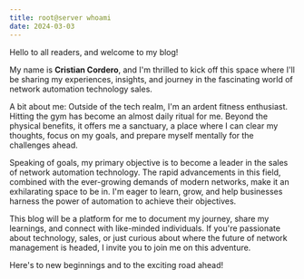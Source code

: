 ```yaml
---
title: root@server whoami
date: 2024-03-03
---
```



Hello to all readers, and welcome to my blog!

My name is **Cristian Cordero**, and I'm thrilled to kick off this space where I'll be sharing my experiences, insights, and journey in the fascinating world of network automation technology sales.

A bit about me: Outside of the tech realm, I'm an ardent fitness enthusiast. Hitting the gym has become an almost daily ritual for me. Beyond the physical benefits, it offers me a sanctuary, a place where I can clear my thoughts, focus on my goals, and prepare myself mentally for the challenges ahead.

Speaking of goals, my primary objective is to become a leader in the sales of network automation technology. The rapid advancements in this field, combined with the ever-growing demands of modern networks, make it an exhilarating space to be in. I'm eager to learn, grow, and help businesses harness the power of automation to achieve their objectives.

This blog will be a platform for me to document my journey, share my learnings, and connect with like-minded individuals. If you're passionate about technology, sales, or just curious about where the future of network management is headed, I invite you to join me on this adventure.

Here's to new beginnings and to the exciting road ahead!
